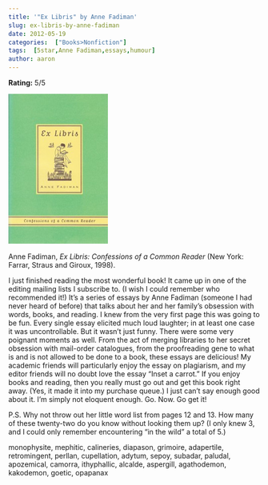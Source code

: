 ```yaml
---
title: '"Ex Libris" by Anne Fadiman'
slug: ex-libris-by-anne-fadiman
date: 2012-05-19
categories:  ["Books>Nonfiction"]
tags:  [5star,Anne Fadiman,essays,humour]
author: aaron
---
```


**Rating:** 5/5

![](cover8-199x300.jpg "Ex Libris")

Anne Fadiman, *Ex Libris: Confessions of a Common Reader* (New York: Farrar, Straus and Giroux, 1998).

I just finished reading the most wonderful book! It came up in one of the editing mailing lists I subscribe to. (I wish I could remember who recommended it!) It’s a series of essays by Anne Fadiman (someone I had never heard of before) that talks about her and her family’s obsession with words, books, and reading. I knew from the very first page this was going to be fun. Every single essay elicited much loud laughter; in at least one case it was uncontrollable. But it wasn’t just funny. There were some very poignant moments as well. From the act of merging libraries to her secret obsession with mail-order catalogues, from the proofreading gene to what is and is not allowed to be done to a book, these essays are delicious! My academic friends will particularly enjoy the essay on plagiarism, and my editor friends will no doubt love the essay “Inset a carrot.” If you enjoy books and reading, then you really must go out and get this book right away. (Yes, it made it into my purchase queue.) I just can’t say enough good about it. I’m simply not eloquent enough. Go. Now. Go get it!

P.S. Why not throw out her little word list from pages 12 and 13. How many of these twenty-two do you know without looking them up? (I only knew 3, and I could only remember encountering “in the wild” a total of 5.)

monophysite, mephitic, calineries, diapason, grimoire, adapertile, retromingent, perllan, cupellation, adytum, sepoy, subadar, paludal, apozemical, camorra, ithyphallic, alcalde, aspergill, agathodemon, kakodemon, goetic, opapanax

